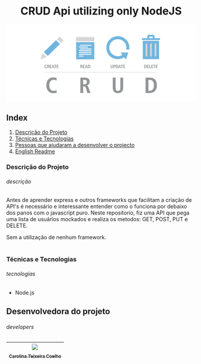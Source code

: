 

<h1 align="center">CRUD Api utilizing only NodeJS</h1>

<!-- Imagem que representa o que o projeto faz-->
![CRUD](./imgReadme/readme.png)

## Index
  1. [Descrição do Projeto](#descrição)
  2. [Técnicas e Tecnologias](#tecnologias)
  4. [Pessoas que ajudaram a desenvolver o projecto](#developers)
  5. [English Readme](./READMEEnglish.md)

### Descrição do Projeto 
###### descrição
Antes de aprender express e outros frameworks que facilitam a criação de API's é necessário e interessante entender como o funciona por debaixo dos panos com o javascript puro. Neste repositorio, fiz uma API que pega uma lista de usuários mockados e realiza os metodos: 
GET, POST, PUT e DELETE.

Sem a utilização de nenhum framework.
<br></br>

### Técnicas e Tecnologias
###### tecnologias
- Node.js

## Desenvolvedora do projeto
###### developers
| [<img src="https://avatars.githubusercontent.com/u/82682093?s=400&u=0a46c06b6a1ae04f7acf2f2162187b1a7e4d5d53&v=4" width=115><br><sub>Carolina Teixeira Coelho</sub>](https://github.com/caroolt) | 
| :---: |


